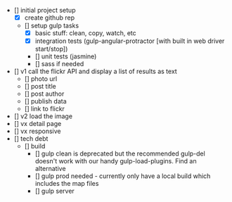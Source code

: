 - [] initial project setup
	- [x] create github rep
	- [] setup gulp tasks
		- [x] basic stuff: clean, copy, watch, etc
		- [x] integration tests (gulp-angular-protractor [with built in web driver start/stop])
		- [] unit tests (jasmine)
		- [] sass if needed
- [] v1 call the flickr API and display a list of results as text
	- [] photo url
	- [] post title
	- [] post author
	- [] publish data
	- [] link to flickr
- [] v2 load the image
- [] vx detail page
- [] vx responsive
- [] tech debt
	- [] build
		- [] gulp clean is deprecated but the recommended gulp-del doesn't work with our handy gulp-load-plugins. Find an alternative
		- [] gulp prod needed - currently only have a local build which includes the map files
		- [] gulp server
